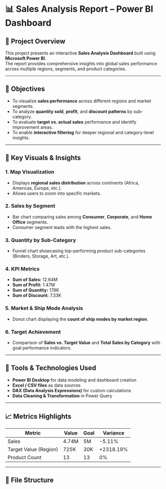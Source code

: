 # 📊 Sales Analysis Report – Power BI Dashboard

## 🧠 Project Overview
This project presents an interactive **Sales Analysis Dashboard** built using **Microsoft Power BI**.  
The report provides comprehensive insights into global sales performance across multiple regions, segments, and product categories.

---

## 🎯 Objectives
- To visualize **sales performance** across different regions and market segments.
- To analyze **quantity sold**, **profit**, and **discount patterns** by sub-category.
- To evaluate **target vs. actual sales** performance and identify improvement areas.
- To enable **interactive filtering** for deeper regional and category-level insights.

---

## 🧩 Key Visuals & Insights
### 1. **Map Visualization**
- Displays **regional sales distribution** across continents (Africa, Americas, Europe, etc.).
- Allows users to zoom into specific markets.

### 2. **Sales by Segment**
- Bar chart comparing sales among **Consumer**, **Corporate**, and **Home Office** segments.
- Consumer segment leads with the highest sales.

### 3. **Quantity by Sub-Category**
- Funnel chart showcasing top-performing product sub-categories (Binders, Storage, Art, etc.).

### 4. **KPI Metrics**
- **Sum of Sales:** 12.64M  
- **Sum of Profit:** 1.47M  
- **Sum of Quantity:** 178K  
- **Sum of Discount:** 7.33K  

### 5. **Market & Ship Mode Analysis**
- Donut chart displaying the **count of ship modes by market region**.

### 6. **Target Achievement**
- Comparison of **Sales vs. Target Value** and **Total Sales by Category** with goal performance indicators.

---

## 🧮 Tools & Technologies Used
- **Power BI Desktop** for data modeling and dashboard creation  
- **Excel / CSV files** as data sources  
- **DAX (Data Analysis Expressions)** for custom calculations  
- **Data Cleaning & Transformation** in Power Query  

---

## 📈 Metrics Highlights
| Metric | Value | Goal | Variance |
|--------|--------|------|-----------|
| Sales | 4.74M | 5M | -5.11% |
| Target Value (Region) | 725K | 30K | +2318.19% |
| Product Count | 13 | 13 | 0% |

---

## 📂 File Structure

